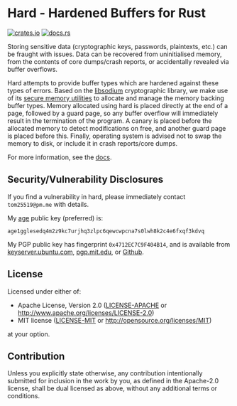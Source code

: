 # Hard - Hardened Buffers for Rust
[![crates.io](https://img.shields.io/crates/v/hard.svg)](https://crates.io/crates/hard)
[![docs.rs](https://docs.rs/hard/badge.svg)](https://docs.rs/hard)

Storing sensitive data (cryptographic keys, passwords, plaintexts, etc.) can be
fraught with issues. Data can be recovered from uninitialised memory, from the
contents of core dumps/crash reports, or accidentally revealed via buffer
overflows.

Hard attempts to provide buffer types which are hardened against these types of
errors. Based on the [libsodium](https://doc.libsodium.org/) cryptographic
library, we make use of its [secure memory
utilities](https://doc.libsodium.org/memory_management#guarded-heap-allocations)
to allocate and manage the memory backing buffer types. Memory allocated using
hard is placed directly at the end of a page, followed by a guard page, so any
buffer overflow will immediately result in the termination of the program. A
canary is placed before the allocated memory to detect modifications on free,
and another guard page is placed before this. Finally, operating system is
advised not to swap the memory to disk, or include it in crash reports/core
dumps.

For more information, see the [docs](https://docs.rs/hard).

## Security/Vulnerability Disclosures
If you find a vulnerability in hard, please immediately contact `tom25519@pm.me`
with details.

My [age](https://github.com/FiloSottile/age) public key (preferred) is:

```text
age1gglesedq4m2z9kc7urjhq3zlpc6qewcwpcna7s0lwh8k2c4e6fxqf3kdvq
```

My PGP public key has fingerprint `0x4712EC7C9F404B14`, and is available from
[keyserver.ubuntu.com](https://keyserver.ubuntu.com),
[pgp.mit.edu](https://pgp.mit.edu/), or
[Github](https://github.com/tom25519.gpg).

## License
Licensed under either of:

 * Apache License, Version 2.0 ([LICENSE-APACHE](LICENSE-APACHE) or
   http://www.apache.org/licenses/LICENSE-2.0)
 * MIT license ([LICENSE-MIT](LICENSE-MIT) or
   http://opensource.org/licenses/MIT)

at your option.

## Contribution
Unless you explicitly state otherwise, any contribution intentionally submitted
for inclusion in the work by you, as defined in the Apache-2.0 license, shall be
dual licensed as above, without any additional terms or conditions.
